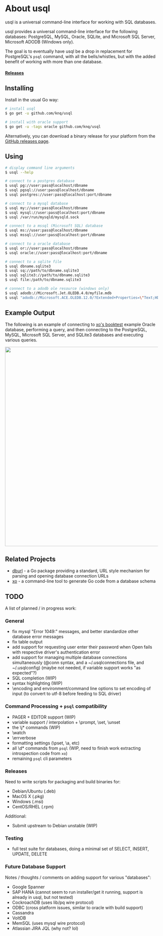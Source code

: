 # About usql

usql is a universal command-line interface for working with SQL databases.

usql provides a universal command-line interface for the following databases:
PostgreSQL, MySQL, Oracle, SQLite, and Microsoft SQL Server, Microsoft ADODB
(Windows only).

The goal is to eventually have usql be a drop in replacement for PostgreSQL's
`psql` command, with all the bells/whistles, but with the added benefit of
working with more than one database.

#### [Releases](https://github.com/knq/usql/releases)

## Installing

Install in the usual Go way:

```sh
# install usql
$ go get -u github.com/knq/usql

# install with oracle support
$ go get -u -tags oracle github.com/knq/usql
```

Alternatively, you can download a binary release for your platform from the [GitHub releases page](https://github.com/knq/usql/releases).

## Using

```sh
# display command line arguments
$ usql --help

# connect to a postgres database
$ usql pg://user:pass@localhost/dbname
$ usql pgsql://user:pass@localhost/dbname
$ usql postgres://user:pass@localhost:port/dbname

# connect to a mysql database
$ usql my://user:pass@localhost/dbname
$ usql mysql://user:pass@localhost:port/dbname
$ usql /var/run/mysqld/mysqld.sock

# connect to a mssql (Microsoft SQL) database
$ usql ms://user:pass@localhost/dbname
$ usql mssql://user:pass@localhost:port/dbname

# connect to a oracle database
$ usql or://user:pass@localhost/dbname
$ usql oracle://user:pass@localhost:port/dbname

# connect to a sqlite file
$ usql dbname.sqlite3
$ usql sq://path/to/dbname.sqlite3
$ usql sqlite3://path/to/dbname.sqlite3
$ usql file:/path/to/dbname.sqlite3

# connect to a adodb ole resource (windows only)
$ usql adodb://Microsoft.Jet.OLEDB.4.0/myfile.mdb
$ usql "adodb://Microsoft.ACE.OLEDB.12.0/?Extended+Properties=\"Text;HDR=NO;FMT=Delimited\""
```

## Example Output

The following is an example of connecting to [xo's booktest](https://github.com/knq/xo)
example Oracle database, performing a query, and then connecting to the
PostgreSQL, MySQL, Microsoft SQL Server, and SQLite3 databases and executing
various queries.

<p align="center">
  <a href="https://asciinema.org/a/73gxbg62ny2fx9ppxu0kd8c48" target="_blank">
    <img src="https://asciinema.org/a/73gxbg62ny2fx9ppxu0kd8c48.png" width="654"/>
  </a>
</p>

## Related Projects

* [dburl](https://github.com/knq/dburl) - a Go package providing a standard, URL style mechanism for parsing and opening database connection URLs
* [xo](https://github.com/knq/xo) - a command-line tool to generate Go code from a database schema

## TODO

A list of planned / in progress work:

### General
* fix mysql "Error 1049:" messages, and better standardize other database error messages
* fix table output
* add support for requesting user enter their password when Open fails with respective driver's authentication error
* add support for managing multiple database connections simultaneously (@conn
  syntax, and a ~/.usqlconnections file, and ~/.usqlconfig) (maybe not needed,
  if variable support works "as expected"?)
* SQL completion (WIP)
* syntax highlighting (WIP)
* \encoding and environment/command line options to set encoding of input (to convert to utf-8 before feeding to SQL driver)

### Command Processing + `psql` compatibility
* PAGER + EDITOR support (WIP)
* variable support / interpolation + \prompt, \set, \unset
* the \j* commands (WIP)
* \watch
* \errverbose
* formatting settings (\pset, \a, etc)
* all \\d* commands from `psql` (WIP, need to finish work extracting introspection code from `xo`)
* remaining `psql` cli parameters

### Releases

Need to write scripts for packaging and build binaries for:

* Debian/Ubuntu (.deb)
* MacOS X (.pkg)
* Windows (.msi)
* CentOS/RHEL (.rpm)

Additional:
* Submit upstream to Debian unstable (WIP)

### Testing

* full test suite for databases, doing a minimal set of SELECT, INSERT, UPDATE, DELETE

### Future Database Support

Notes / thoughts / comments on adding support for various "databases":

* Google Spanner
* SAP HANA (cannot seem to run installer/get it running, support is already in usql, but not tested)
* CockroachDB (uses lib/pq wire protocol)
* ODBC (cross platform issues, similar to oracle with build support)
* Cassandra
* VoltDB
* MemSQL (uses mysql wire protocol)
* Atlassian JIRA JQL (why not? lol)
